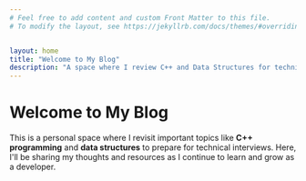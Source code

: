 ```yaml
---
# Feel free to add content and custom Front Matter to this file.
# To modify the layout, see https://jekyllrb.com/docs/themes/#overriding-theme-defaults


layout: home
title: "Welcome to My Blog"
description: "A space where I review C++ and Data Structures for technical interviews."
---
```


# Welcome to My Blog

This is a personal space where I revisit important topics like **C++ programming** and **data structures** to prepare for technical interviews. Here, I'll be sharing my thoughts and resources as I continue to learn and grow as a developer.
